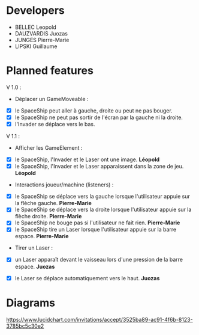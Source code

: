 # Developers

* BELLEC Leopold
* DAUZVARDIS Juozas
* JUNGES Pierre-Marie
* LIPSKI Guillaume

# Planned features

V 1.0 :
* Déplacer un GameMoveable :
 - [x] le SpaceShip peut aller à gauche, droite ou peut ne pas bouger.
 - [x] le SpaceShip ne peut pas sortir de l'écran par la gauche ni la droite.
 - [x] l'Invader se déplace vers le bas.

V 1.1 :
* Afficher les GameElement :
 - [x] le SpaceShip, l'Invader et le Laser ont une image. **Léopold**
 - [x] le SpaceShip, l'Invader et le Laser apparaissent dans la zone de jeu. **Léopold**
* Interactions joueur/machine (listeners) :
 - [x] le SpaceShip se déplace vers la gauche lorsque l'utilisateur appuie sur la flèche gauche. **Pierre-Marie**
 - [x] le SpaceShip se déplace vers la droite lorsque l'utilisateur appuie sur la flèche droite. **Pierre-Marie**
 - [x] le SpaceShip ne bouge pas si l'utilisateur ne fait rien. **Pierre-Marie**
 - [x] le SpaceShip tire un Laser lorsque l'utilisateur appuie sur la barre espace. **Pierre-Marie**
* Tirer un Laser :
 - [x] un Laser apparaît devant le vaisseau lors d'une pression de la barre espace. **Juozas**
 - [x] le Laser se déplace automatiquement vers le haut. **Juozas**


# Diagrams

https://www.lucidchart.com/invitations/accept/3525ba89-ac91-4f6b-8123-3785bc5c30e2
